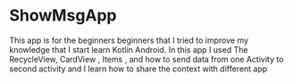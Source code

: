 
# ShowMsgApp
This  app is  for  the beginners beginners  that I  tried  to improve my knowledge that I   start learn Kotlin Android.
In  this  app I  used  The RecycleView, CardView , Items , and  how  to send  data  from one Activity  to second  activity and  I learn  how to share  the  context  with different app

